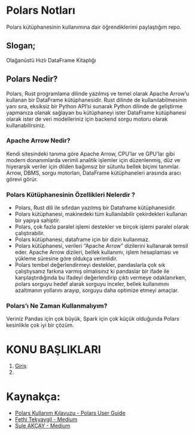 # Polars Notları

Polars kütüphanesinin kullanımına dair öğrendiklerimi paylaştığım repo.

## Slogan;

Olağanüstü Hızlı DataFrame Kitaplığı

## Polars Nedir?

Polars, Rust programlama dilinde yazılmış ve temel olarak Apache Arrow’u kullanan bir DataFrame kütüphanesidir. Rust dilinde de kullanılabilmesinin yanı sıra, eksiksiz bir Python API’si sunarak Python dilinde de geliştirme yapmanıza olanak sağlayan bu kütüphaneyi ister DataFrame kütüphanesi olarak ister de veri modelleriniz için backend sorgu motoru olarak kullanabilirsiniz. 

### Apache Arrow Nedir?

Kendi sitesindeki tanıma göre Apache Arrow, CPU’lar ve GPU’lar gibi modern donanımlarda verimli analitik işlemler için düzenlenmiş, düz ve hiyerarşik veriler için dilden bağımsız bir sütunlu bellek biçimi tanımlar. Arrow, DBMS, sorgu motorları, DataFrame kütüphaneleri arasında aracı görevi görür.

### Polars Kütüphanesinin Özellikleri Nelerdir ?

* Polars, Rust dili ile sıfırdan yazılmış bir Dataframe kütüphanesidir.
* Polars kütüphanesi, makinedeki tüm kullanılabilir çekirdekleri kullanan bir yapıya sahiptir.
* Polars, çok fazla paralel işlemi destekler ve birçok işlemi paralel olarak çalıştırabilir.
* Polars kütüphanesi, dataframe için bir dizin kullanmaz.
* Polars kütüphanesi, verileri ‘’Apache Arrow” dizilerini kullanarak temsil eder. Apache Arrow dizileri, bellek kullanımı, işlem hesaplaması ve yükleme süresine göre oldukça verimlidir.
* Polars tembel değerlendirmeyi destekler, pandaslarla çok sık çalıştıysanız farkına varmış olmalısınız ki pandaslar bir ifade ile karşılaştırdığında bu ifadeyi değerlendirip çıktı vermeye odaklanırken, polars sorguyu hedef alarak sorguyu inceler, bellek kullanımını azaltmanın yollarını arayıp, sorguyu daha optimize etmeyi amaçlar.

### Polars’ı Ne Zaman Kullanmalıyım?

Veriniz Pandas için çok büyük, Spark için çok küçük olduğunda Polars kesinlikle çok iyi bir çözüm.

# KONU BAŞLIKLARI

1. [Giriş](01_giris.md)
2. 

# Kaynakça:

* [Polars Kullanım Kılavuzu - Polars User Guide ](https://www.pola.rs/)
* [Fethi Tekyaygil - Medium](https://fethitekyaygil.medium.com/verimizi-hangisine-emanet-etmeliyiz-pandaya-m%C4%B1-kutup-ay%C4%B1s%C4%B1na-m%C4%B1-2260df3fc179)
* [Şule AKÇAY - Medium](https://suleakcaycs.medium.com/python-d%C3%BCnyas%C4%B1nda-yeni-bir-%C3%A7a%C4%9F-o-bi-polars-%EF%B8%8F-8f569bb9f81a)
